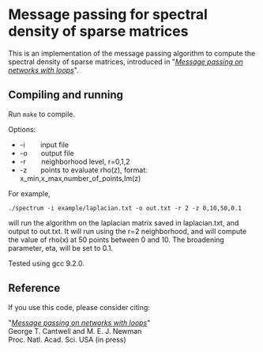 # Message passing for spectral density of sparse matrices

This is an implementation of the message passing algorithm to compute the spectral density of sparse matrices, introduced in "*[Message passing on networks with loops](https://arxiv.org/abs/1907.08252)*".


## Compiling and running

Run `make` to compile.

Options:<br>
+  -i &nbsp;&nbsp;&nbsp;&nbsp;&nbsp;&nbsp; input file<br>
+  -o &nbsp;&nbsp;&nbsp;&nbsp;&nbsp; output file<br>
+  -r &nbsp;&nbsp;&nbsp;&nbsp;&nbsp;&nbsp; neighborhood level, r=0,1,2<br>
+  -z &nbsp;&nbsp;&nbsp;&nbsp;&nbsp; points to evaluate rho(z), format:  x_min,x_max,number_of_points,Im(z)<br>
 
For example,
```
./spectrum -i example/laplacian.txt -o out.txt -r 2 -z 0,10,50,0.1
```
will run the algorithm on the laplacian matrix saved in laplacian.txt, and output to out.txt.  It will run using the r=2 neighborhood, and will compute the value of rho(x) at 50 points between 0 and 10. The broadening parameter, eta, will be set to 0.1.

Tested using gcc 9.2.0.

## Reference

If you use this code, please consider citing:

"[*Message passing on networks with loops*](https://arxiv.org/abs/1907.08252)"<br/>
George T. Cantwell and M. E. J. Newman<br/>
Proc. Natl. Acad. Sci. USA (in press) <br/>
